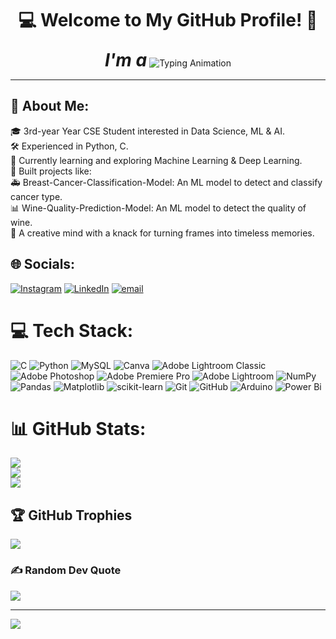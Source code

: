 <div align="center">
  <h1>💻 Welcome to My GitHub Profile! 🚀</h1>
</div>

<div align="center">
  <h1 style="display: inline; margin: 0;"><i>I'm a</i></h1>
  <img src="https://readme-typing-svg.demolab.com?font=Fira+Code&size=24&pause=50&color=F75C7E&center=true&vCenter=true&width=750&lines=Programmer;Developer;Machine+Learning+Enthusiast;Deep+Learning+Enthusiast;Photographer" alt="Typing Animation" />
</div>

---

## 💫 About Me:
🎓 3rd-year Year CSE Student interested in Data Science, ML & AI.<br>🛠️ Experienced in Python, C.<br>🌟 Currently learning and exploring Machine Learning & Deep Learning.<br>🤖 Built projects like:<br>🚑 Breast-Cancer-Classification-Model: An ML model to detect and classify cancer type.<br>📊 Wine-Quality-Prediction-Model: An ML model to detect the quality of wine.<br>📸 A creative mind with a knack for turning frames into timeless memories.


## 🌐 Socials:
[![Instagram](https://img.shields.io/badge/Instagram-%23E4405F.svg?logo=Instagram&logoColor=white)](https://instagram.com/https://www.instagram.com/its_dev_agni/?hl=en#) [![LinkedIn](https://img.shields.io/badge/LinkedIn-%230077B5.svg?logo=linkedin&logoColor=white)](https://linkedin.com/in/deb-agni-patra) [![email](https://img.shields.io/badge/Email-D14836?logo=gmail&logoColor=white)](mailto:debagni.workin@gmail.com) 

# 💻 Tech Stack:
![C](https://img.shields.io/badge/c-%2300599C.svg?style=plastic&logo=c&logoColor=white) ![Python](https://img.shields.io/badge/python-3670A0?style=plastic&logo=python&logoColor=ffdd54) ![MySQL](https://img.shields.io/badge/mysql-4479A1.svg?style=plastic&logo=mysql&logoColor=white) ![Canva](https://img.shields.io/badge/Canva-%2300C4CC.svg?style=plastic&logo=Canva&logoColor=white) ![Adobe Lightroom Classic](https://img.shields.io/badge/Adobe%20Lightroom%20Classic-31A8FF.svg?style=plastic&logo=Adobe%20Lightroom%20Classic&logoColor=white) ![Adobe Photoshop](https://img.shields.io/badge/adobe%20photoshop-%2331A8FF.svg?style=plastic&logo=adobe%20photoshop&logoColor=white) ![Adobe Premiere Pro](https://img.shields.io/badge/Adobe%20Premiere%20Pro-9999FF.svg?style=plastic&logo=Adobe%20Premiere%20Pro&logoColor=white) ![Adobe Lightroom](https://img.shields.io/badge/Adobe%20Lightroom-31A8FF.svg?style=plastic&logo=Adobe%20Lightroom&logoColor=white) ![NumPy](https://img.shields.io/badge/numpy-%23013243.svg?style=plastic&logo=numpy&logoColor=white) ![Pandas](https://img.shields.io/badge/pandas-%23150458.svg?style=plastic&logo=pandas&logoColor=white) ![Matplotlib](https://img.shields.io/badge/Matplotlib-%23ffffff.svg?style=plastic&logo=Matplotlib&logoColor=black) ![scikit-learn](https://img.shields.io/badge/scikit--learn-%23F7931E.svg?style=plastic&logo=scikit-learn&logoColor=white) ![Git](https://img.shields.io/badge/git-%23F05033.svg?style=plastic&logo=git&logoColor=white) ![GitHub](https://img.shields.io/badge/github-%23121011.svg?style=plastic&logo=github&logoColor=white) ![Arduino](https://img.shields.io/badge/-Arduino-00979D?style=plastic&logo=Arduino&logoColor=white) ![Power Bi](https://img.shields.io/badge/power_bi-F2C811?style=plastic&logo=powerbi&logoColor=black)
# 📊 GitHub Stats:
![](https://github-readme-stats.vercel.app/api?username=deb-agni&theme=tokyonight&hide_border=false&include_all_commits=false&count_private=false)<br/>
![](https://github-readme-streak-stats.herokuapp.com/?user=deb-agni&theme=tokyonight&hide_border=false)<br/>
![](https://github-readme-stats.vercel.app/api/top-langs/?username=deb-agni&theme=tokyonight&hide_border=false&include_all_commits=false&count_private=false&layout=compact)

## 🏆 GitHub Trophies
![](https://github-profile-trophy.vercel.app/?username=deb-agni&theme=gruvbox&no-frame=false&no-bg=false&margin-w=4)

### ✍️ Random Dev Quote
![](https://quotes-github-readme.vercel.app/api?type=vetical&theme=radical)

---
[![](https://visitcount.itsvg.in/api?id=deb-agni&icon=0&color=0)](https://visitcount.itsvg.in)

<!-- Proudly created with GPRM ( https://gprm.itsvg.in ) -->
